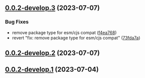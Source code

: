 ## [0.0.2-develop.3](https://git.lumeweb.com/LumeWeb/interface-relay/compare/v0.0.2-develop.2...v0.0.2-develop.3) (2023-07-07)


### Bug Fixes

* remove package type for esm/cjs compat ([f4ea768](https://git.lumeweb.com/LumeWeb/interface-relay/commit/f4ea7681da2db191dcf6ea8fcf10c300754659c2))
* revert "fix: remove package type for esm/cjs compat" ([73fda7a](https://git.lumeweb.com/LumeWeb/interface-relay/commit/73fda7a34cec09befee3ed31a22fd29b64871660))

## [0.0.2-develop.2](https://git.lumeweb.com/LumeWeb/interface-relay/compare/v0.0.2-develop.1...v0.0.2-develop.2) (2023-07-07)

## [0.0.2-develop.1](https://git.lumeweb.com/LumeWeb/interface-relay/compare/v0.0.1...v0.0.2-develop.1) (2023-07-04)
